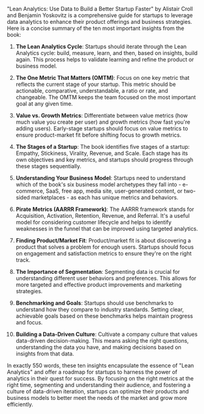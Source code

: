 "Lean Analytics: Use Data to Build a Better Startup Faster" by Alistair Croll and Benjamin Yoskovitz is a comprehensive guide for startups to leverage data analytics to enhance their product offerings and business strategies. Here is a concise summary of the ten most important insights from the book:

1. **The Lean Analytics Cycle**: Startups should iterate through the Lean Analytics cycle: build, measure, learn, and then, based on insights, build again. This process helps to validate learning and refine the product or business model.

2. **The One Metric That Matters (OMTM)**: Focus on one key metric that reflects the current stage of your startup. This metric should be actionable, comparative, understandable, a ratio or rate, and changeable. The OMTM keeps the team focused on the most important goal at any given time.

3. **Value vs. Growth Metrics**: Differentiate between value metrics (how much value you create per user) and growth metrics (how fast you're adding users). Early-stage startups should focus on value metrics to ensure product-market fit before shifting focus to growth metrics.

4. **The Stages of a Startup**: The book identifies five stages of a startup: Empathy, Stickiness, Virality, Revenue, and Scale. Each stage has its own objectives and key metrics, and startups should progress through these stages sequentially.

5. **Understanding Your Business Model**: Startups need to understand which of the book's six business model archetypes they fall into - e-commerce, SaaS, free app, media site, user-generated content, or two-sided marketplaces - as each has unique metrics and behaviors.

6. **Pirate Metrics (AARRR Framework)**: The AARRR framework stands for Acquisition, Activation, Retention, Revenue, and Referral. It's a useful model for considering customer lifecycle and helps to identify weaknesses in the funnel that can be improved using targeted analytics.

7. **Finding Product/Market Fit**: Product/market fit is about discovering a product that solves a problem for enough users. Startups should focus on engagement and satisfaction metrics to ensure they're on the right track.

8. **The Importance of Segmentation**: Segmenting data is crucial for understanding different user behaviors and preferences. This allows for more targeted and effective product improvements and marketing strategies.

9. **Benchmarking and Goals**: Startups should use benchmarks to understand how they compare to industry standards. Setting clear, achievable goals based on these benchmarks helps maintain progress and focus.

10. **Building a Data-Driven Culture**: Cultivate a company culture that values data-driven decision-making. This means asking the right questions, understanding the data you have, and making decisions based on insights from that data.

In exactly 550 words, these ten insights encapsulate the essence of "Lean Analytics" and offer a roadmap for startups to harness the power of analytics in their quest for success. By focusing on the right metrics at the right time, segmenting and understanding their audience, and fostering a culture of data-driven iteration, startups can optimize their products and business models to better meet the needs of the market and grow more efficiently.